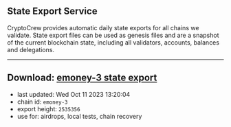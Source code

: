 ## State Export Service
CryptoCrew provides automatic daily state exports for all chains we validate. State export files can be used as genesis files and are a snapshot of the current blockchain state, including all validators, accounts, balances and delegations.

---
**Download: [emoney-3 state export](https://dl.ccvalidators.com/SERVICE/emoney/emoney-3_export_2535356.json)**
---

- last updated: Wed Oct 11 2023 13:20:04
- chain id: `emoney-3`
- export height: `2535356`
- use for: airdrops, local tests, chain recovery
